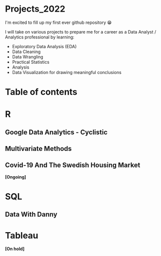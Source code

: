 # Projects_2022

I'm excited to fill up my first ever github repository 😁

I will take on various projects to prepare me for a career as a Data Analyst / Analytics professional by learning:

* Exploratory Data Analysis (EDA)
* Data Cleaning
* Data Wrangling
* Practical Statistics
* Analysis
* Data Visualization for drawing meaningful conclusions

# Table of contents 


# R
## Google Data Analytics - Cyclistic
## Multivariate Methods
## Covid-19 And The Swedish Housing Market
**[Ongoing]**

# SQL
## Data With Danny

# Tableau
**[On hold]**
